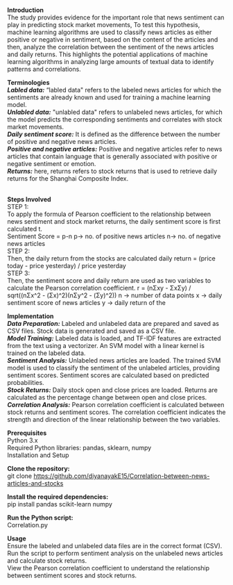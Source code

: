 <b> Introduction </b>
<br>The study provides evidence for the important role that news sentiment can play in 
predicting stock market movements, To test this hypothesis, machine 
learning algorithms are used to classify news articles as either positive or negative in 
sentiment, based on the content of the articles and then, analyze the correlation 
between the sentiment of the news articles and daily returns. This highlights the potential applications of machine learning algorithms in 
analyzing large amounts of textual data to identify patterns and correlations. <br>

<b> Terminologies </b> <br> 
<b><i>Labled data:</i></b> “labled data" refers to the labeled news articles for which the sentiments are already known and used for training a machine learning model. <br>
<b><i>Unlabled data:</i></b> "unlabled data" refers to unlabeled news articles, for which the model predicts the corresponding sentiments and correlates with stock market movements. <br>
<b><i>Daily sentiment score:</i></b> It is defined as the difference between the number of positive 
and negative news articles.  <br>
<b><i>Positive and negative articles:</i></b> Positive and negative articles refer to news articles that 
contain language that is generally associated with positive or negative sentiment or 
emotion. <br>
<b><i>Returns:</i></b> here, returns refers to stock returns that is used to retrieve daily returns for 
the Shanghai Composite Index. <br>
<br>

<b> Steps Involved </b><br>
STEP 1: <br>
To apply the formula of Pearson coefficient to the relationship between news 
sentiment and stock market returns, the daily sentiment 
score is first calculated t. <br>
Sentiment Score = p-n 
p-> no. of positive news articles 
n-> no. of negative news articles
<br>
STEP 2: <br>
Then, the daily return from the stocks are calculated
daily return = (price today - price yesterday) / price yesterday <br>
STEP 3: <br>
Then, the sentiment score and daily return are 
used as  two variables to calculate the Pearson correlation coefficient. 
r = (nΣxy - ΣxΣy) / sqrt((nΣx^2 - (Σx)^2)(nΣy^2 - (Σy)^2)) 
n -> number of data points 
x -> daily sentiment score of news articles 
y -> daily return of the <br>


<b> Implementation</b> <br>
<b><i>Data Preparation:</i></b> 
Labeled and unlabeled data are prepared and saved as CSV files.
Stock data is generated and saved as a CSV file.<br>
<b><i>Model Training:</i></b>
Labeled data is loaded, and TF-IDF features are extracted from the text using a vectorizer.
An SVM model with a linear kernel is trained on the labeled data.<br>
<b><i>Sentiment Analysis:</i></b>
Unlabeled news articles are loaded.
The trained SVM model is used to classify the sentiment of the unlabeled articles, providing sentiment scores.
Sentiment scores are calculated based on predicted probabilities.<br>
<b><i>Stock Returns:</i></b>
Daily stock open and close prices are loaded.
Returns are calculated as the percentage change between open and close prices.<br>
<b><i>Correlation Analysis:</i></b>
Pearson correlation coefficient is calculated between stock returns and sentiment scores.
The correlation coefficient indicates the strength and direction of the linear relationship between the two variables.<br>

<b> Prerequisites</b><br>
Python 3.x<br>
Required Python libraries: pandas, sklearn, numpy<br>
Installation and Setup<br>

<b> Clone the repository:</b><br>
git clone https://github.com/diyanayakE15/Correlation-between-news-articles-and-stocks<br>

<b>Install the required dependencies:</b><br>
pip install pandas scikit-learn numpy<br>

<b> Run the Python script:</b><br>
Correlation.py<br>

<b> Usage</b><br>
Ensure the labeled and unlabeled data files are in the correct format (CSV).<br>
Run the script to perform sentiment analysis on the unlabeled news articles and calculate stock returns.<br>
View the Pearson correlation coefficient to understand the relationship between sentiment scores and stock returns.
